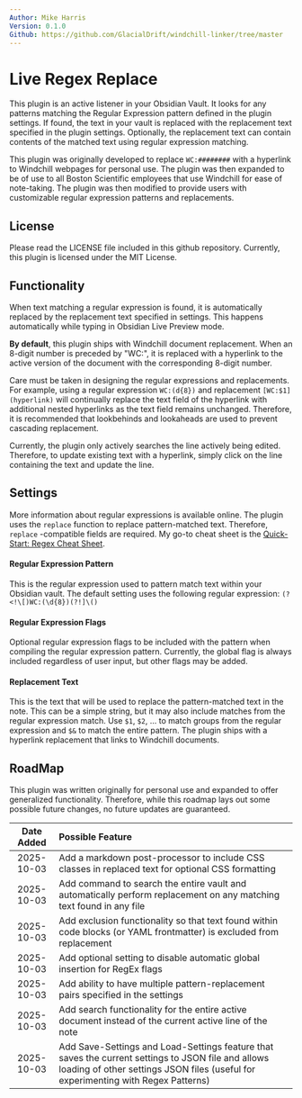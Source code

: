 ```yaml
---
Author: Mike Harris
Version: 0.1.0
Github: https://github.com/GlacialDrift/windchill-linker/tree/master
---
```


# Live Regex Replace

This plugin is an active listener in your Obsidian Vault. It looks for any patterns matching the Regular Expression pattern defined in the plugin settings. If found, the text in your vault is replaced with the replacement text specified in the plugin settings. Optionally, the replacement text can contain contents of the matched text using regular expression matching.

This plugin was originally developed to replace `WC:########` with a hyperlink to Windchill webpages for personal use. The plugin was then expanded to be of use to all Boston Scientific employees that use Windchill for ease of note-taking. The plugin was then modified to provide users with customizable regular expression patterns and replacements. 

## License

Please read the LICENSE file included in this github repository. Currently, this plugin is licensed under the MIT License.

## Functionality

When text matching a regular expression is found, it is automatically replaced by the replacement text specified in settings. This happens automatically while typing in Obsidian Live Preview mode.

**By default**, this plugin ships with Windchill document replacement. When an 8-digit number is preceded by "WC:", it is replaced with a hyperlink to the active version of the document with the corresponding 8-digit number.

Care must be taken in designing the regular expressions and replacements. For example, using a regular expression `WC:(d{8})` and replacement `[WC:$1](hyperlink)` will continually replace the text field of the hyperlink with additional nested hyperlinks as the text field remains unchanged. Therefore, it is recommended that lookbehinds and lookaheads are used to prevent cascading replacement.

Currently, the plugin only actively searches the line actively being edited. Therefore, to update existing text with a hyperlink, simply click on the line containing the text and update the line. 

## Settings

More information about regular expressions is available online. The plugin uses the `replace` function to replace pattern-matched text. Therefore, `replace` -compatible fields are required. My go-to cheat sheet is the [Quick-Start: Regex Cheat Sheet](https://www.rexegg.com/regex-quickstart.php).

#### Regular Expression Pattern

This is the regular expression used to pattern match text within your Obsidian vault. The default setting uses the following regular expression:
	`(?<!\[)WC:(\d{8})(?!]\()`

#### Regular Expression Flags

Optional regular expression flags to be included with the pattern when compiling the regular expression pattern. Currently, the global flag is always included regardless of user input, but other flags may be added.

#### Replacement Text

This is the text that will be used to replace the pattern-matched text in the note. This can be a simple string, but it may also include matches from the regular expression match. Use `$1`, `$2`, ... to match groups from the regular expression and `$&` to match the entire pattern. The plugin ships with a hyperlink replacement that links to Windchill documents.

## RoadMap

This plugin was written originally for personal use and expanded to offer generalized functionality. Therefore, while this roadmap lays out some possible future changes, no future updates are guaranteed.

| Date Added  | Possible Feature                                                                                                                                                                        |
|:-----------:|:----------------------------------------------------------------------------------------------------------------------------------------------------------------------------------------|
| 2025-10-03  | Add a markdown post-processor to include CSS classes in replaced text for optional CSS formatting                                                                                       |
| 2025-10-03  | Add command to search the entire vault and automatically perform replacement on any matching text found in any file                                                                     |
| 2025-10-03  | Add exclusion functionality so that text found within code blocks (or YAML frontmatter) is excluded from replacement                                                                    |
| 2025-10-03  | Add optional setting to disable automatic global insertion for RegEx flags                                                                                                              |
| 2025-10-03  | Add ability to have multiple pattern-replacement pairs specified in the settings                                                                                                        |
| 2025-10-03  | Add search functionality for the entire active document instead of the current active line of the note                                                                                  |
| 2025-10-03  | Add Save-Settings and Load-Settings feature that saves the current settings to JSON file and allows loading of other settings JSON files (useful for experimenting with Regex Patterns) |
